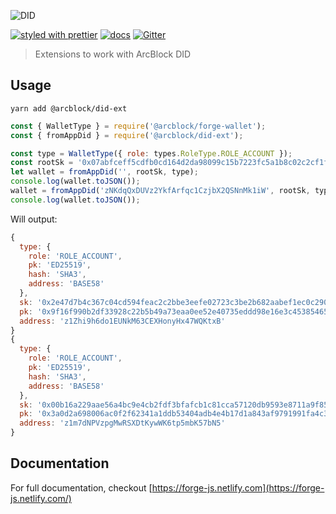 ![DID](https://www.arcblock.io/.netlify/functions/badge/?text=DID-EXT)

[![styled with prettier](https://img.shields.io/badge/styled_with-prettier-ff69b4.svg)](https://github.com/prettier/prettier)
[![docs](https://img.shields.io/badge/powered%20by-arcblock-green.svg)](https://docs.arcblock.io)
[![Gitter](https://badges.gitter.im/ArcBlock/community.svg)](https://gitter.im/ArcBlock/community?utm_source=badge&utm_medium=badge&utm_campaign=pr-badge)

> Extensions to work with ArcBlock DID


## Usage

```terminal
yarn add @arcblock/did-ext
```

```javascript
const { WalletType } = require('@arcblock/forge-wallet');
const { fromAppDid } = require('@arcblock/did-ext');

const type = WalletType({ role: types.RoleType.ROLE_ACCOUNT });
const rootSk = '0x07abfceff5cdfb0cd164d2da98099c15b7223fc5a1b8c02c2cf1f74670c72aac27e1d28ed47cf4f2c4330a6e6e1dc0724721e80fa56177fdba926937a253fe7e'; // prettier-ignore
let wallet = fromAppDid('', rootSk, type);
console.log(wallet.toJSON());
wallet = fromAppDid('zNKdqQxDUVz2YkfArfqc1CzjbX2QSNnMk1iW', rootSk, type);
console.log(wallet.toJSON());
```

Will output:

```js
{
  type: {
    role: 'ROLE_ACCOUNT',
    pk: 'ED25519',
    hash: 'SHA3',
    address: 'BASE58'
  },
  sk: '0x2e47d7b4c367c04cd594feac2c2bbe3eefe02723c3be2b682aabef1ec0c2902e9f16f990b2df33928c22b5b49a73eaa0ee52e40735eddd98e16e3c4538546546',
  pk: '0x9f16f990b2df33928c22b5b49a73eaa0ee52e40735eddd98e16e3c4538546546',
  address: 'z1Zhi9h6do1EUNkM63CEXHonyHx47WQKtxB'
}
{
  type: {
    role: 'ROLE_ACCOUNT',
    pk: 'ED25519',
    hash: 'SHA3',
    address: 'BASE58'
  },
  sk: '0x00b16a229aae56a4bc9e4cb2fdf3bfafcb1c81cca57120db9593e8711a9f859a3a0d2a698006ac0f2f62341a1ddb53404adb4e4b17d1a843af9791991fa4c302',
  pk: '0x3a0d2a698006ac0f2f62341a1ddb53404adb4e4b17d1a843af9791991fa4c302',
  address: 'z1m7dNPVzpgMwRSXDtKywWK6tp5mbK57bN5'
}
```


## Documentation

For full documentation, checkout [https://forge-js.netlify.com](https://forge-js.netlify.com/)
